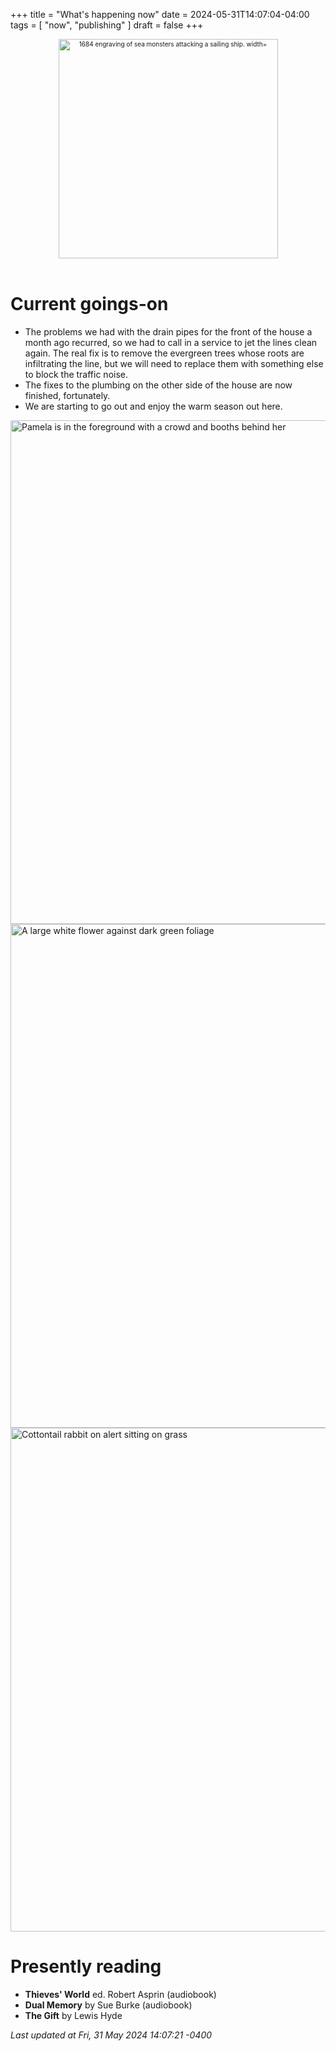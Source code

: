 +++
title = "What's happening now"
date = 2024-05-31T14:07:04-04:00
tags = [
    "now",
    "publishing"
]
draft = false
+++
<div align="center" style="font-size:x-small"><img src="https://milkfish08.s3.amazonaws.com/photo/blog/abovethefold/1684-untitled-engraving-of-sea-monsters-attacking-a-sailing-vessel-49fa31.jpg" alt="1684 engraving of sea monsters attacking a sailing ship. width="512" height="351" title="Sea monsters attacking a sailing ship" /></div><br clear="all" />

# Current goings-on

* The problems we had with the drain pipes for the front of the house a month ago recurred, so we had to call in a service to jet the lines clean again.
The real fix is to remove the evergreen trees whose roots are infiltrating the line, but we will need to replace them with something else to block the traffic noise.
* The fixes to the plumbing on the other side of the house are now finished, fortunately.
* We are starting to go out and enjoy the warm season out here.
<img src="https://pixey.org/storage/m/_v2/515736985118386604/7321b8e85-c3df53/BlJS2Cp814pK/UqX7s4q64wwXPHVgAeBJxPluDSLbngCcAVtaVoss.jpg" alt="Pamela is in the foreground with a crowd and booths behind her" title="At the Riverfront Foodfest in Wilmington Delaware" width=604 height=806 />
<img src="https://pixey.org/storage/m/_v2/515736985118386604/7321b8e85-c3df53/3x0nJdIWJlc6/gX9W9CTfNV1XGTJecOuhIv7BSKjLe3SvGg9pYijK.jpg" alt="A large white flower against dark green foliage" title="One of many peonies at the Winterthur garden in Wilmington DE" width=608 height=806 />
<img src="https://pixey.org/storage/m/_v2/515736985118386604/7321b8e85-c3df53/TtPQg7itgTkm/wqK7VdsfMJMb7HNf5loNtr4PUG8gKrvlT6NZbpCF.jpg" alt="Cottontail rabbit on alert sitting on grass" title="Seen during a walk" width=604 height=806 />

# Presently reading

* __Thieves' World__ ed. Robert Asprin (audiobook)
* __Dual Memory__ by Sue Burke (audiobook)
* __The Gift__ by Lewis Hyde

*Last updated at Fri, 31 May 2024 14:07:21 -0400*